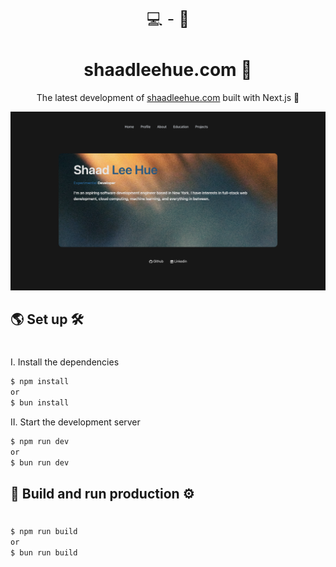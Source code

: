 <p align="center" style="font-size: 25px">
💻 - 📱
</p>

<h1 align="center">shaadleehue.com 🫧</h1>
<p align="center">The latest development of <a href="https://shaadleehue.com/" target="_blank">shaadleehue.com</a> built with Next.js  🌸</p>

<p>
    <img src="public/images/1.png">
</p>



## 🌎 Set up 🛠
#
I. Install the dependencies

```bash
$ npm install
or 
$ bun install
```

II. Start the development server

```bash
$ npm run dev
or 
$ bun run dev
```

## 🛫 Build and run production ⚙️
#

```bash
$ npm run build
or 
$ bun run build
```